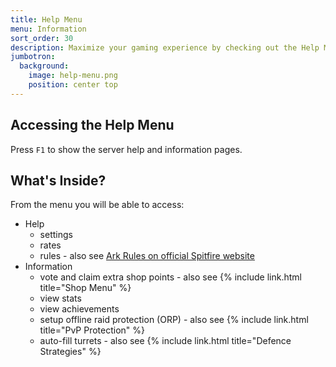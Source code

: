 ```yaml
---
title: Help Menu
menu: Information
sort_order: 30
description: Maximize your gaming experience by checking out the Help Menu for rules and essential information.
jumbotron:
  background:
    image: help-menu.png
    position: center top
---
```


## Accessing the Help Menu

Press `F1` to show the server help and information pages. 

## What's Inside?

From the menu you will be able to access:

- Help
  - settings
  - rates
  - rules - also see [Ark Rules on official Spitfire website](https://spitfirecluster.com/index.php/ark-rules/)
- Information
  - vote and claim extra shop points - also see {% include link.html title="Shop Menu" %}
  - view stats 
  - view achievements
  - setup offline raid protection (ORP) - also see {% include link.html title="PvP Protection" %}
  - auto-fill turrets - also see {% include link.html title="Defence Strategies" %}

